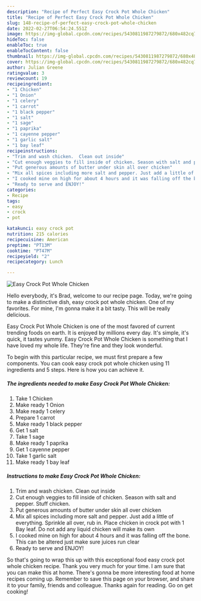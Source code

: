 ```yaml
---
description: "Recipe of Perfect Easy Crock Pot Whole Chicken"
title: "Recipe of Perfect Easy Crock Pot Whole Chicken"
slug: 148-recipe-of-perfect-easy-crock-pot-whole-chicken
date: 2022-02-27T06:54:24.551Z
image: https://img-global.cpcdn.com/recipes/5430811987279872/680x482cq70/easy-crock-pot-whole-chicken-recipe-main-photo.jpg
hideToc: false
enableToc: true
enableTocContent: false
thumbnail: https://img-global.cpcdn.com/recipes/5430811987279872/680x482cq70/easy-crock-pot-whole-chicken-recipe-main-photo.jpg
cover: https://img-global.cpcdn.com/recipes/5430811987279872/680x482cq70/easy-crock-pot-whole-chicken-recipe-main-photo.jpg
author: Julian Greene
ratingvalue: 3
reviewcount: 19
recipeingredient:
- "1 Chicken"
- "1 Onion"
- "1 celery"
- "1 carrot"
- "1 black pepper"
- "1 salt"
- "1 sage"
- "1 paprika"
- "1 cayenne pepper"
- "1 garlic salt"
- "1 bay leaf"
recipeinstructions:
- "Trim and wash chicken.  Clean out inside"
- "Cut enough veggies to fill inside of chicken. Season with salt and pepper. Stuff chicken."
- "Put generous amounts of butter under skin all over chicken"
- "Mix all spices including more salt and pepper. Just add a little of everything.  Sprinkle all over,  rub in.  Place chicken in crock pot with 1 Bay leaf. Do not add any liquid chicken will make its own"
- "I cooked mine on high for about 4 hours and it was falling off the bone. This can be altered just make sure juices run clear"
- "Ready to serve and ENJOY!"
categories:
- Recipe
tags:
- easy
- crock
- pot

katakunci: easy crock pot 
nutrition: 215 calories
recipecuisine: American
preptime: "PT13M"
cooktime: "PT47M"
recipeyield: "2"
recipecategory: Lunch

---
```



![Easy Crock Pot Whole Chicken](https://img-global.cpcdn.com/recipes/5430811987279872/680x482cq70/easy-crock-pot-whole-chicken-recipe-main-photo.jpg)

Hello everybody, it's Brad, welcome to our recipe page. Today, we're going to make a distinctive dish, easy crock pot whole chicken. One of my favorites. For mine, I'm gonna make it a bit tasty. This will be really delicious.



Easy Crock Pot Whole Chicken is one of the most favored of current trending foods on earth. It is enjoyed by millions every day. It's simple, it's quick, it tastes yummy. Easy Crock Pot Whole Chicken is something that I have loved my whole life. They're fine and they look wonderful.


To begin with this particular recipe, we must first prepare a few components. You can cook easy crock pot whole chicken using 11 ingredients and 5 steps. Here is how you can achieve it.

<!--inarticleads1-->

##### The ingredients needed to make Easy Crock Pot Whole Chicken:

1. Take 1 Chicken
1. Make ready 1 Onion
1. Make ready 1 celery
1. Prepare 1 carrot
1. Make ready 1 black pepper
1. Get 1 salt
1. Take 1 sage
1. Make ready 1 paprika
1. Get 1 cayenne pepper
1. Take 1 garlic salt
1. Make ready 1 bay leaf




<!--inarticleads2-->

##### Instructions to make Easy Crock Pot Whole Chicken:

1. Trim and wash chicken.  Clean out inside
1. Cut enough veggies to fill inside of chicken. Season with salt and pepper. Stuff chicken.
1. Put generous amounts of butter under skin all over chicken
1. Mix all spices including more salt and pepper. Just add a little of everything.  Sprinkle all over,  rub in.  Place chicken in crock pot with 1 Bay leaf. Do not add any liquid chicken will make its own
1. I cooked mine on high for about 4 hours and it was falling off the bone. This can be altered just make sure juices run clear
1. Ready to serve and ENJOY!



So that's going to wrap this up with this exceptional food easy crock pot whole chicken recipe. Thank you very much for your time. I am sure that you can make this at home. There's gonna be more interesting food at home recipes coming up. Remember to save this page on your browser, and share it to your family, friends and colleague. Thanks again for reading. Go on get cooking!
